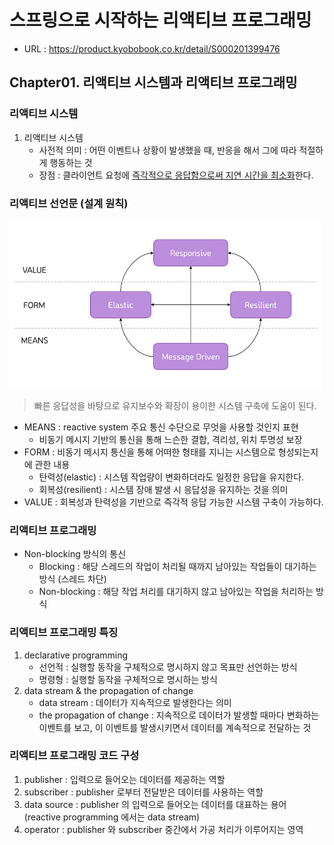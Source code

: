 # 스프링으로 시작하는 리액티브 프로그래밍

- URL : https://product.kyobobook.co.kr/detail/S000201399476

## Chapter01. 리액티브 시스템과 리액티브 프로그래밍

### 리액티브 시스템

1. 리액티브 시스템
   - 사전적 의미 : 어떤 이벤트나 상황이 발생했을 때, 반응을 해서 그에 따라 적절하게 행동하는 것
   - 장점 : 클라이언트 요청에 <u>즉각적으로 응답함으로써 지연 시간을 최소화</u>한다.

### 리액티브 선언문 (설계 원칙)

<img src="images/reactive_declaration.png" width="500">

> 빠른 응답성을 바탕으로 유지보수와 확장이 용이한 시스템 구축에 도움이 된다.

- MEANS : reactive system 주요 통신 수단으로 무엇을 사용할 것인지 표현
  - 비동기 메시지 기반의 통신을 통해 느슨한 결합, 격리성, 위치 투명성 보장
- FORM : 비동기 메시지 통신을 통해 어떠한 형태를 지니는 시스템으로 형성되는지에 관한 내용
  - 탄력성(elastic) : 시스템 작업량이 변화하더라도 일정한 응답을 유지한다.
  - 회복성(resilient) : 시스템 장애 발생 시 응답성을 유지하는 것을 의미
- VALUE : 회복성과 탄력성을 기반으로 즉각적 응답 가능한 시스템 구축이 가능하다.

### 리액티브 프로그래밍

- Non-blocking 방식의 통신
  - Blocking : 해당 스레드의 작업이 처리될 때까지 남아있는 작업들이 대기하는 방식 (스레드 차단)
  - Non-blocking : 해당 작업 처리를 대기하지 않고 남아있는 작업을 처리하는 방식

### 리액티브 프로그래밍 특징

1. declarative programming
    - 선언적 : 실행할 동작을 구체적으로 명시하지 않고 목표만 선언하는 방식
    - 명령형 : 실행할 동작을 구체적으로 명시하는 방식
2. data stream & the propagation of change
    - data stream : 데이터가 지속적으로 발생한다는 의미
    - the propagation of change : 지속적으로 데이터가 발생할 때마다 변화하는 이벤트를 보고,
      이 이벤트를 발생시키면서 데이터를 계속적으로 전달하는 것

### 리액티브 프로그래밍 코드 구성

1. publisher : 입력으로 들어오는 데이터를 제공하는 역할
2. subscriber : publisher 로부터 전달받은 데이터를 사용하는 역할
3. data source : publisher 의 입력으로 들어오는 데이터를 대표하는 용어 (reactive programming 에서는 data stream)
4. operator : publisher 와 subscriber 중간에서 가공 처리가 이루어지는 영역

